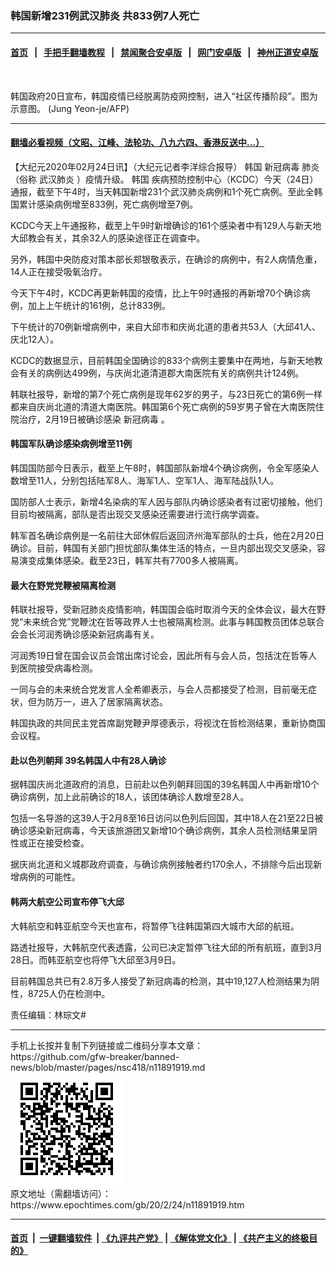 ### 韩国新增231例武汉肺炎 共833例7人死亡
------------------------

#### [首页](https://github.com/gfw-breaker/banned-news/blob/master/README.md) &nbsp;&nbsp;|&nbsp;&nbsp; [手把手翻墙教程](https://github.com/gfw-breaker/guides/wiki) &nbsp;&nbsp;|&nbsp;&nbsp; [禁闻聚合安卓版](https://github.com/gfw-breaker/bn-android) &nbsp;&nbsp;|&nbsp;&nbsp; [网门安卓版](https://github.com/oGate2/oGate) &nbsp;&nbsp;|&nbsp;&nbsp; [神州正道安卓版](https://github.com/SzzdOgate/update) 



<div><img alt="" class="aligncenter wp-post-image" src="https://i.epochtimes.com/assets/uploads/2020/02/6f5c56c1a93fd6f731f54331cc74507a-600x400.jpg"/>
<div class="red16 caption">
 <p>
  韩国政府20日宣布，韩国疫情已经脱离防疫网控制，进入“社区传播阶段”。图为示意图。 (Jung Yeon-je/AFP)
 </p>
</div>
</div><hr/>

#### [翻墙必看视频（文昭、江峰、法轮功、八九六四、香港反送中...）](https://github.com/gfw-breaker/banned-news/blob/master/pages/link3.md)

<div><p>
 【大纪元2020年02月24日讯】（大纪元记者李洋综合报导）
 <ok href="https://www.epochtimes.com/gb/tag/%E9%9F%A9%E5%9B%BD.html">
  韩国
 </ok>
 <ok href="https://www.epochtimes.com/gb/tag/%E6%96%B0%E5%86%A0%E7%97%85%E6%AF%92.html">
  新冠病毒
 </ok>
 肺炎（俗称
 <ok href="https://www.epochtimes.com/gb/tag/%E6%AD%A6%E6%B1%89%E8%82%BA%E7%82%8E.html">
  武汉肺炎
 </ok>
 ）疫情升级。
 <ok href="https://www.epochtimes.com/gb/tag/%E9%9F%A9%E5%9B%BD.html">
  韩国
 </ok>
 疾病预防控制中心（KCDC）今天（24日）通报，截至下午4时，当天韩国新增231个武汉肺炎病例和1个死亡病例。至此全韩国累计感染病例增至833例，死亡病例增至7例。
</p>
<p>
 KCDC今天上午通报称，截至上午9时新增确诊的161个感染者中有129人与新天地大邱教会有关，其余32人的感染途径正在调查中。
</p>
<p>
 另外，韩国中央防疫对策本部长郑银敬表示，在确诊的病例中，有2人病情危重，14人正在接受吸氧治疗。
</p>
<p>
 今天下午4时，KCDC再更新韩国的疫情，比上午9时通报的再新增70个确诊病例，加上上午统计的161例，总计833例。
</p>
<p>
 下午统计的70例新增病例中，来自大邱市和庆尚北道的患者共53人（大邱41人、庆北12人）。
</p>
<p>
 KCDC的数据显示，目前韩国全国确诊的833个病例主要集中在两地，与新天地教会有关的病例达499例，与庆尚北道清道郡大南医院有关的病例共计124例。
</p>
<p>
 韩联社报导，新增的第7个死亡病例是现年62岁的男子，与23日死亡的第6例一样都来自庆尚北道的清道大南医院。韩国第6个死亡病例的59岁男子曾在大南医院住院治疗，2月19日被确诊感染
 <ok href="https://www.epochtimes.com/gb/tag/%E6%96%B0%E5%86%A0%E7%97%85%E6%AF%92.html">
  新冠病毒
 </ok>
 。
</p>
<h4>
 韩国军队确诊感染病例增至11例
</h4>
<p>
 韩国国防部今日表示，截至上午8时，韩国部队新增4个确诊病例，令全军感染人数增至11人，分别包括陆军8人、海军1人、空军1人、海军陆战队1人。
</p>
<p>
 国防部人士表示，新增4名染病的军人因与部队内确诊感染者有过密切接触，他们目前均被隔离，部队是否出现交叉感染还需要进行流行病学调查。
</p>
<p>
 韩军首名确诊病例是一名前往大邱休假后返回济州海军部队的士兵，他在2月20日确诊。目前，韩国有关部门担忧部队集体生活的特点，一旦内部出现交叉感染，容易演变成集体感染。截至23日，韩军共有7700多人被隔离。
</p>
<h4>
 最大在野党党鞭被隔离检测
</h4>
<p>
 韩联社报导，受新冠肺炎疫情影响，韩国国会临时取消今天的全体会议，最大在野党“未来统合党”党鞭沈在哲等政界人士也被隔离检测。此事与韩国教员团体总联合会会长河润秀确诊感染新冠病毒有关。
</p>
<p>
 河润秀19日曾在国会议员会馆出席讨论会，因此所有与会人员，包括沈在哲等人到医院接受病毒检测。
</p>
<p>
 一同与会的未来统合党发言人全希卿表示，与会人员都接受了检测，目前毫无症状，但为防万一，进入了居家隔离状态。
</p>
<p>
 韩国执政的共同民主党首席副党鞭尹厚德表示，将视沈在哲检测结果，重新协商国会议程。
</p>
<h4>
 赴以色列朝拜 39名韩国人中有28人确诊
</h4>
<p>
 据韩国庆尚北道政府的消息，日前赴以色列朝拜回国的39名韩国人中再新增10个确诊病例，加上此前确诊的18人，该团体确诊人数增至28人。
</p>
<p>
 包括一名导游的这39人于2月8至16日访问以色列后回国，其中18人在21至22日被确诊感染新冠病毒，今天该旅游团又新增10个确诊病例，其余人员检测结果呈阴性或正在接受检查。
</p>
<p>
 据庆尚北道和义城郡政府调查，与确诊病例接触者约170余人，不排除今后出现新增病例的可能性。
</p>
<h4>
 韩两大航空公司宣布停飞大邱
</h4>
<p>
 大韩航空和韩亚航空今天也宣布，将暂停飞往韩国第四大城市大邱的航班。
</p>
<p>
 路透社报导，大韩航空代表透露，公司已决定暂停飞往大邱的所有航班，直到3月28日。而韩亚航空也将停飞大邱至3月9日。
</p>
<p>
 目前韩国总共已有2.8万多人接受了新冠病毒的检测，其中19,127人检测结果为阴性，8725人仍在检测中。
</p>
<p>
 责任编辑：林琮文#
</p>
</div>
<hr/>
手机上长按并复制下列链接或二维码分享本文章：<br/>
https://github.com/gfw-breaker/banned-news/blob/master/pages/nsc418/n11891919.md <br/>
<a href='https://github.com/gfw-breaker/banned-news/blob/master/pages/nsc418/n11891919.md'><img src='https://github.com/gfw-breaker/banned-news/blob/master/pages/nsc418/n11891919.md.png'/></a> <br/>
原文地址（需翻墙访问）：https://www.epochtimes.com/gb/20/2/24/n11891919.htm


------------------------
#### [首页](https://github.com/gfw-breaker/banned-news/blob/master/README.md) &nbsp;|&nbsp; [一键翻墙软件](https://github.com/gfw-breaker/nogfw/blob/master/README.md) &nbsp;| [《九评共产党》](https://github.com/gfw-breaker/9ping.md/blob/master/README.md#九评之一评共产党是什么) | [《解体党文化》](https://github.com/gfw-breaker/jtdwh.md/blob/master/README.md) | [《共产主义的终极目的》](https://github.com/gfw-breaker/gczydzjmd.md/blob/master/README.md)


<img src='http://gfw-breaker.win/banned-news/pages/nsc418/n11891919.md' width='0px' height='0px'/>